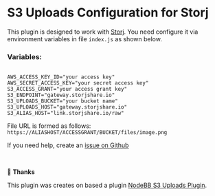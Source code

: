 <h1>S3 Uploads Configuration for Storj</h1>

This plugin is designed to work with <a href="https://www.storj.io/">Storj</a>. You need configure it via environment variables in file <code>index.js</code> as shown below.

<h3>Variables:</h3>
<pre><code>
AWS_ACCESS_KEY_ID="your access key"
AWS_SECRET_ACCESS_KEY="your secret access key"
S3_ACCESS_GRANT="your access grant key"
S3_ENDPOINT="gateway.storjshare.io"
S3_UPLOADS_BUCKET="your bucket name"
S3_UPLOADS_HOST="gateway.storjshare.io"
S3_ALIAS_HOST="link.storjshare.io/raw"
</code></pre>

File URL is formed as follows: <code>https://ALIASHOST/ACCESSGRANT/BUCKET/files/image.png</code>

If you need help, create an <a href="https://github.com/ferumdev/nodebb-plugin-storj-upload/issues/">issue on Github</a>

<br>

💙 **Thanks**

This plugin was creates on based a plugin [NodeBB S3 Uploads Plugin](https://www.npmjs.com/package/nodebb-plugin-s3-uploads-updated-again).